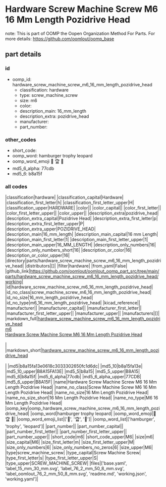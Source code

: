 # Hardware Screw Machine Screw M6 16 Mm Length Pozidrive Head  

note: This is part of OOMP the Oopen Organization Method For Parts. For more details: https://github.com/oomlout/oomp_base

##  part details





### id
* oomp_id: hardware_screw_machine_screw_m6_16_mm_length_pozidrive_head
  * classification: hardware
  * type: screw_machine_screw
  * size: m6
  * color: 
  * description_main: 16_mm_length
  * description_extra: pozidrive_head
  * manufacturer: 
  * part_number: 

### other_codes
* short_code: 
* oomp_word: hamburger trophy leopard
* oomp_word_emoji :hamburger: :trophy: :leopard:
* md5_6_alpha: 77cdb
* md5_6: b8a15f

### all codes 
|classification|hardware|
|classification_capital|Hardware|
|classification_first_letter|h|
|classification_first_letter_upper|H|
|classification_upper|HARDWARE|
|color||
|color_capital||
|color_first_letter||
|color_first_letter_upper||
|color_upper||
|description_extra|pozidrive_head|
|description_extra_capital|Pozidrive Head|
|description_extra_first_letter|p|
|description_extra_first_letter_upper|P|
|description_extra_upper|POZIDRIVE_HEAD|
|description_main|16_mm_length|
|description_main_capital|16 mm Length|
|description_main_first_letter|1|
|description_main_first_letter_upper|1|
|description_main_upper|16_MM_LENGTH|
|description_only_numbers|16|
|description_only_numbers_short|16|
|description_or_color|16|
|description_or_color_upper|16|
|directory|parts/hardware_screw_machine_screw_m6_16_mm_length_pozidrive_head|
|distributors|[]|
|filter|hardware|
|from_yaml|False|
|github_link|https://github.com/oomlout/oomlout_oomp_part_src/tree/main/parts/hardware_screw_machine_screw_m6_16_mm_length_pozidrive_head/working|
|id|hardware_screw_machine_screw_m6_16_mm_length_pozidrive_head|
|id_no_class|screw_machine_screw_m6_16_mm_length_pozidrive_head|
|id_no_size|16_mm_length_pozidrive_head|
|id_no_type|m6_16_mm_length_pozidrive_head|
|kicad_reference||
|manufacturer||
|manufacturer_capital||
|manufacturer_first_letter||
|manufacturer_first_letter_upper||
|manufacturer_upper||
|manufacturers|[]|
|markdown_full|[hardware_screw_machine_screw_m6_16_mm_length_pozidrive_head](https://github.com/oomlout/oomlout_oomp_part_src/tree/main/parts/hardware_screw_machine_screw_m6_16_mm_length_pozidrive_head/working)<br>[m6](https://github.com/oomlout/oomlout_oomp_part_src/tree/main/parts/hardware_screw_machine_screw_m6_16_mm_length_pozidrive_head/working)<br>[Hardware Screw Machine Screw M6 16 Mm Length Pozidrive Head](https://github.com/oomlout/oomlout_oomp_part_src/tree/main/parts/hardware_screw_machine_screw_m6_16_mm_length_pozidrive_head/working)<br><br>|
|markdown_short|[hardware_screw_machine_screw_m6_16_mm_length_pozidrive_head](https://github.com/oomlout/oomlout_oomp_part_src/tree/main/parts/hardware_screw_machine_screw_m6_16_mm_length_pozidrive_head/working)<br><br>|
|md5|b8a15fa13e0618c3033302650fc1d6dc|
|md5_10|b8a15fa13e|
|md5_10_upper|B8A15FA13E|
|md5_5|b8a15|
|md5_5_upper|B8A15|
|md5_6|b8a15f|
|md5_6_alpha|77cdb|
|md5_6_alpha_upper|77CDB|
|md5_6_upper|B8A15F|
|name|Hardware Screw Machine Screw M6 16 Mm Length Pozidrive Head|
|name_no_class|Screw Machine Screw M6 16 Mm Length Pozidrive Head|
|name_no_size|16 Mm Length Pozidrive Head|
|name_no_size_short|16 Mm Length Pozidrive Head|
|name_no_type|M6 16 Mm Length Pozidrive Head|
|oomp_key|oomp_hardware_screw_machine_screw_m6_16_mm_length_pozidrive_head|
|oomp_word|hamburger trophy leopard|
|oomp_word_emoji|:hamburger: :trophy: :leopard:|
|oomp_word_emoji_list|[':hamburger:', ':trophy:', ':leopard:']|
|oomp_word_list|['hamburger', 'trophy', 'leopard']|
|part_number||
|part_number_capital||
|part_number_first_letter||
|part_number_first_letter_upper||
|part_number_upper||
|short_code|m6|
|short_code_upper|M6|
|size|m6|
|size_capital|M6|
|size_first_letter|m|
|size_first_letter_upper|M|
|size_only_numbers|6|
|size_only_numbers_no_zeros|6|
|size_upper|M6|
|type|screw_machine_screw|
|type_capital|Screw Machine Screw|
|type_first_letter|s|
|type_first_letter_upper|S|
|type_upper|SCREW_MACHINE_SCREW|
|files|['base.yaml', 'label_15_mm_30_mm.svg', 'label_76_2_mm_50_8_mm.svg', 'label_oomlout_76_2_mm_50_8_mm.svg', 'readme.md', 'working.json', 'working.yaml']|
